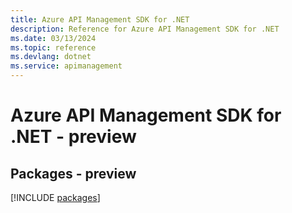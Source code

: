 ```yaml
---
title: Azure API Management SDK for .NET
description: Reference for Azure API Management SDK for .NET
ms.date: 03/13/2024
ms.topic: reference
ms.devlang: dotnet
ms.service: apimanagement
---
```

# Azure API Management SDK for .NET - preview
## Packages - preview
[!INCLUDE [packages](api-management-index.md)]